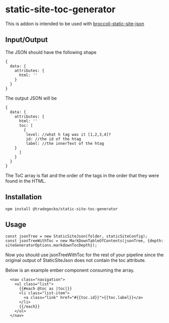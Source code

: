 # static-site-toc-generator

This is addon is intended to be used with [broccoli-static-site-json](https://github.com/empress/broccoli-static-site-json)

## Input/Output

The JSON should have the following shape
```
{
  data: {
    attributes: {
      html: ''
    }
  }
}
```

The output JSON will be

```
{
  data: {
    attributes: {
      html: ''
      toc: [
        {
         level: //what h tag was it [1,2,3,4]?
         id: //the id of the htag
         label: //the innerText of the htag
    }
      ]
    }
  }
}
```
The ToC array is flat and the order of the tags in the order that they were found in the HTML.

## Installation

`npm install @tradegecko/static-site-toc-generator`

## Usage

```
const jsonTree = new StaticSiteJson(folder, staticSiteConfig);
const jsonTreeWithToc = new MarkDownTableOfContents(jsonTree, {depth: siteGeneratorOptions.markdownTocDepth});
```
Now you should use jsonTreeWithToc for the rest of your pipeline since the original output of StaticSiteJson does not contain the toc attribute.

Below is an example ember component consuming the array.

```
  <nav class="navigation">
    <ul class="list">
      {{#each @toc as |toc|}}
      <li class="list-item">
        <a class="link" href="#{{toc.id}}">{{toc.label}}</a>
      </li>
      {{/each}}
    </ul>
  </nav>
```

